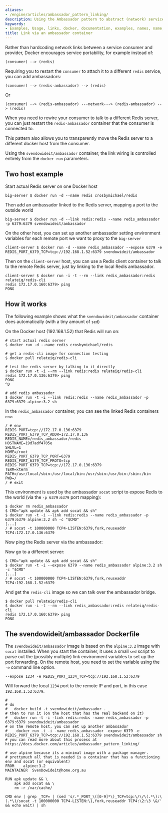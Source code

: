 ```yaml
---
aliases:
- /engine/articles/ambassador_pattern_linking/
description: Using the Ambassador pattern to abstract (network) services
keywords:
- Examples, Usage, links, docker, documentation, examples, names, name,  container naming
title: Link via an ambassador container
---
```


Rather than hardcoding network links between a service consumer and
provider, Docker encourages service portability, for example instead of:

    (consumer) --> (redis)

Requiring you to restart the `consumer` to attach it to a different
`redis` service, you can add ambassadors:

    (consumer) --> (redis-ambassador) --> (redis)

Or

    (consumer) --> (redis-ambassador) ---network---> (redis-ambassador) --> (redis)

When you need to rewire your consumer to talk to a different Redis
server, you can just restart the `redis-ambassador` container that the
consumer is connected to.

This pattern also allows you to transparently move the Redis server to a
different docker host from the consumer.

Using the `svendowideit/ambassador` container, the link wiring is
controlled entirely from the `docker run` parameters.

## Two host example

Start actual Redis server on one Docker host

    big-server $ docker run -d --name redis crosbymichael/redis

Then add an ambassador linked to the Redis server, mapping a port to the
outside world

    big-server $ docker run -d --link redis:redis --name redis_ambassador -p 6379:6379 svendowideit/ambassador

On the other host, you can set up another ambassador setting environment
variables for each remote port we want to proxy to the `big-server`

    client-server $ docker run -d --name redis_ambassador --expose 6379 -e REDIS_PORT_6379_TCP=tcp://192.168.1.52:6379 svendowideit/ambassador

Then on the `client-server` host, you can use a Redis client container
to talk to the remote Redis server, just by linking to the local Redis
ambassador.

    client-server $ docker run -i -t --rm --link redis_ambassador:redis relateiq/redis-cli
    redis 172.17.0.160:6379> ping
    PONG

## How it works

The following example shows what the `svendowideit/ambassador` container
does automatically (with a tiny amount of `sed`)

On the Docker host (192.168.1.52) that Redis will run on:

    # start actual redis server
    $ docker run -d --name redis crosbymichael/redis

    # get a redis-cli image for connection testing
    $ docker pull relateiq/redis-cli

    # test the redis server by talking to it directly
    $ docker run -t -i --rm --link redis:redis relateiq/redis-cli
    redis 172.17.0.136:6379> ping
    PONG
    ^D

    # add redis ambassador
    $ docker run -t -i --link redis:redis --name redis_ambassador -p 6379:6379 alpine:3.2 sh

In the `redis_ambassador` container, you can see the linked Redis
containers `env`:

    / # env
    REDIS_PORT=tcp://172.17.0.136:6379
    REDIS_PORT_6379_TCP_ADDR=172.17.0.136
    REDIS_NAME=/redis_ambassador/redis
    HOSTNAME=19d7adf4705e
    SHLVL=1
    HOME=/root
    REDIS_PORT_6379_TCP_PORT=6379
    REDIS_PORT_6379_TCP_PROTO=tcp
    REDIS_PORT_6379_TCP=tcp://172.17.0.136:6379
    TERM=xterm
    PATH=/usr/local/sbin:/usr/local/bin:/usr/sbin:/usr/bin:/sbin:/bin
    PWD=/
    / # exit

This environment is used by the ambassador `socat` script to expose Redis
to the world (via the `-p 6379:6379` port mapping):

    $ docker rm redis_ambassador
    $ CMD="apk update && apk add socat && sh"
    $ docker run -t -i --link redis:redis --name redis_ambassador -p 6379:6379 alpine:3.2 sh -c "$CMD"
    [...]
    / # socat -t 100000000 TCP4-LISTEN:6379,fork,reuseaddr TCP4:172.17.0.136:6379

Now ping the Redis server via the ambassador:

Now go to a different server:

    $ CMD="apk update && apk add socat && sh"
    $ docker run -t -i --expose 6379 --name redis_ambassador alpine:3.2 sh -c "$CMD"
    [...]
    / # socat -t 100000000 TCP4-LISTEN:6379,fork,reuseaddr TCP4:192.168.1.52:6379

And get the `redis-cli` image so we can talk over the ambassador bridge.

    $ docker pull relateiq/redis-cli
    $ docker run -i -t --rm --link redis_ambassador:redis relateiq/redis-cli
    redis 172.17.0.160:6379> ping
    PONG

## The svendowideit/ambassador Dockerfile

The `svendowideit/ambassador` image is based on the `alpine:3.2` image with
`socat` installed. When you start the container, it uses a small `sed`
script to parse out the (possibly multiple) link environment variables
to set up the port forwarding. On the remote host, you need to set the
variable using the `-e` command line option.

    --expose 1234 -e REDIS_PORT_1234_TCP=tcp://192.168.1.52:6379

Will forward the local `1234` port to the remote IP and port, in this
case `192.168.1.52:6379`.

    #
    # do
    #   docker build -t svendowideit/ambassador .
    # then to run it (on the host that has the real backend on it)
    #   docker run -t -i -link redis:redis -name redis_ambassador -p 6379:6379 svendowideit/ambassador
    # on the remote host, you can set up another ambassador
    #    docker run -t -i -name redis_ambassador -expose 6379 -e REDIS_PORT_6379_TCP=tcp://192.168.1.52:6379 svendowideit/ambassador sh
    # you can read more about this process at https://docs.docker.com/articles/ambassador_pattern_linking/

    # use alpine because its a minimal image with a package manager.
    # prettymuch all that is needed is a container that has a functioning env and socat (or equivalent)
    FROM	alpine:3.2
    MAINTAINER	SvenDowideit@home.org.au

    RUN apk update && \
    	apk add socat && \
    	rm -r /var/cache/

    CMD	env | grep _TCP= | (sed 's/.*_PORT_\([0-9]*\)_TCP=tcp:\/\/\(.*\):\(.*\)/socat -t 100000000 TCP4-LISTEN:\1,fork,reuseaddr TCP4:\2:\3 \&/' && echo wait) | sh
